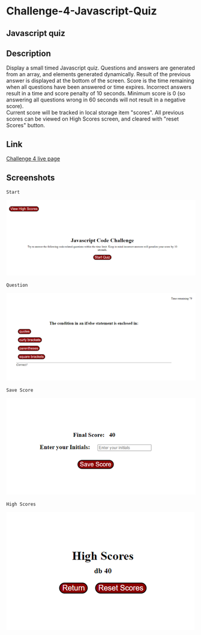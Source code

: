 # Challenge-4-Javascript-Quiz

Javascript quiz
---
## Description
Display a small timed Javascript quiz.  Questions and answers are generated from an array, and elements generated dynamically.  Result of the previous answer is displayed at the bottom of the screen.
Score is the time remaining when all questions have been answered or time expires.  Incorrect answers result in a time and score penalty of 10 seconds.  Minimum score is 0 (so answering all questions wrong in 60 seconds will not result in a negative score).  
Current score will be tracked in local storage item "scores".  All previous scores can be viewed on High Scores screen, and cleared with "reset Scores" button.


## Link

[Challenge 4 live page](https://methyl8.github.io/Challenge-4-Javascript-Quiz/)

## Screenshots
    Start
![Start Screen](/screenshots/start.png?raw=true)

    Question
![Sample Question](/screenshots/sample-question.png?raw=true)

    Save Score
![Save Score](/screenshots/enter.png?raw=true)

    High Scores
![High Scores](/screenshots/highscores.png?raw=true)
